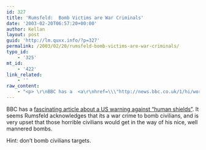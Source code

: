 ```yaml
---
id: 327
title: 'Rumsfeld:  Bomb Victims are War Criminals'
date: '2003-02-20T06:57:20+00:00'
author: Kellan
layout: post
guid: 'http://lm.quxx.info/?p=327'
permalink: /2003/02/20/rumsfeld-bomb-victims-are-war-criminals/
typo_id:
    - '325'
mt_id:
    - '422'
link_related:
    - ''
raw_content:
    - "<p> \r\nBBC has a  <a\r\nhref=\\\"http://news.bbc.co.uk/1/hi/world/middle_east/2782955.stm\\\">fascinating\r\narticle about a US warning against \\\"human shields\\\"</a>.  It seems Rumsfeld\r\nacknowledges that its a war crime to bomb civilians, and is very\r\nupset that those horrible civilians would get in the way of his nice, well mannered bombs.\r\n</p> \r\n<p> Hint:  don\\'t bomb civilians targets. </p>"
---
```


 BBC has a [fascinating article about a US warning against “human shields”](http://news.bbc.co.uk/1/hi/world/middle_east/2782955.stm). It seems Rumsfeld acknowledges that its a war crime to bomb civilians, and is very upset that those horrible civilians would get in the way of his nice, well mannered bombs.

 Hint: don’t bomb civilians targets.